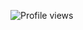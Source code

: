 ![Profile views](https://komarev.com/ghpvc/?username=Sir...Shades&label=Profile%20views&color=blue&style=for-the-badge)
